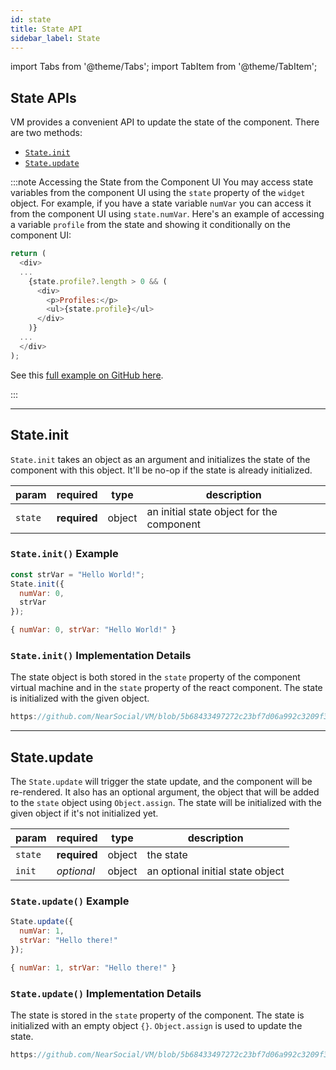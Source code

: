 ```yaml
---
id: state
title: State API
sidebar_label: State
---
```

import Tabs from '@theme/Tabs';
import TabItem from '@theme/TabItem';

## State APIs

VM provides a convenient API to update the state of the component. There are two methods:
- [`State.init`](#stateinit)
- [`State.update`](#stateupdate)

:::note Accessing the State from the Component UI
You may access state variables from the component UI using the `state` property of the `widget` object. For example, if you have a state variable `numVar` you can access it from the component UI using `state.numVar`. Here's an example of accessing a variable `profile` from the state and showing it conditionally on the component UI:

```javascript
return (
  <div>
  ...
    {state.profile?.length > 0 && (
      <div>
        <p>Profiles:</p>
        <ul>{state.profile}</ul>
      </div>
    )}
  ...
  </div>
);
```

See this [full example on GitHub here](https://github.com/near/near-search/blob/main/widget/SearchBar.jsx).

:::

---

## State.init

`State.init` takes an object as an argument and initializes the state of the component with this object. It'll be no-op if the state is already initialized.

 | param      |  required     | type               | description                                                           |
 |-----------|-----------|-------------------------|-----------------------------------------------------------------------|
 | `state`      |  **required** | object   | an initial state object for the component  |

### `State.init()` Example

<Tabs>
<TabItem value="request" label="Request" default>

```js
const strVar = "Hello World!";
State.init({
  numVar: 0,
  strVar
});
```

</TabItem>
<TabItem value="response" label="Response">

```js
{ numVar: 0, strVar: "Hello World!" }
```

</TabItem>
</Tabs>

### `State.init()` Implementation Details

The state object is both stored in the `state` property of the component virtual machine and in the `state` property of the react component. The state is initialized with the given object.

```js reference title="VM.js"
https://github.com/NearSocial/VM/blob/5b68433497272c23bf7d06a992c3209f3c97a2b5/src/lib/vm/vm.js#L754-L773
```

---

## State.update

The `State.update` will trigger the state update, and the component will be re-rendered.
It also has an optional argument, the object that will be added to the `state` object using `Object.assign`.
The state will be initialized with the given object if it's not initialized yet.

 | param      |  required     | type               | description                                                           |
 |-----------|-----------|-------------------------|-----------------------------------------------------------------------|
 | `state`      |  **required** | object   | the state  |
 | `init`      |  _optional_ | object   | an optional initial state object  |

### `State.update()` Example

<Tabs>
<TabItem value="request" label="Request" default>

```js
State.update({
  numVar: 1,
  strVar: "Hello there!"
});
```

</TabItem>
<TabItem value="response" label="Response">

```js
{ numVar: 1, strVar: "Hello there!" }
```

</TabItem>
</Tabs>

### `State.update()` Implementation Details

The state is stored in the `state` property of the component. The state is initialized with an empty object `{}`. `Object.assign` is used to update the state.

```js reference title="VM.js"
https://github.com/NearSocial/VM/blob/5b68433497272c23bf7d06a992c3209f3c97a2b5/src/lib/vm/vm.js#L774-L786
```
